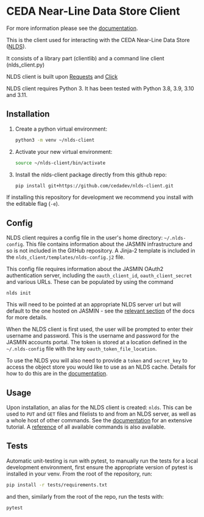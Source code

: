 CEDA Near-Line Data Store Client
================================

For more information please see the [documentation](https://cedadev.github.io/nlds-client/index.html).

This is the client used for interacting with the CEDA Near-Line Data Store
([NLDS](https://github.com/cedadev/nlds)).

It consists of a library part (clientlib) and a command line client
(nlds_client.py)

NLDS client is built upon [Requests](https://docs.python-requests.org/en/master/index.html) and [Click](https://click.palletsprojects.com/en/8.0.x/)

NLDS client requires Python 3.  It has been tested with Python 3.8, 3.9, 3.10 
and 3.11.

Installation
------------

1.  Create a python virtual environment:
    ``` bash
    python3 -m venv ~/nlds-client
    ```

2.  Activate your new virtual environment:
    ``` bash
    source ~/nlds-client/bin/activate
    ```

3.  Install the nlds-client package directly from this github repo:
    ``` bash
    pip install git+https://github.com/cedadev/nlds-client.git
    ```

If installing this repository for development we recommend you install with the 
editable flag (`-e`).  

Config
------
NLDS client requires a config file in the user's home directory: `~/.nlds-config`.  This file contains information about the JASMIN infrastructure and so is not included in the GitHub repository. A Jinja-2 template is included in the `nlds_client/templates/nlds-config.j2` file.

This config file requires information about the JASMIN OAuth2 authentication server, including the `oauth_client_id`, `oauth_client_secret` and various URLs. 
These can be populated by using the command

```
nlds init
```

This will need to be pointed at an appropriate NLDS server url but will default to the one hosted on JASMIN - see the [relevant section](https://cedadev.github.io/nlds-client/configuration.html) of the docs for more details.

When the NLDS client is first used, the user will be prompted to enter their username and password.  This is the username and password for the JASMIN accounts portal. 
The token is stored at a location defined in the `~/.nlds-config` file with the key `oauth_token_file_location`.

To use the NLDS you will also need to provide a `token` and `secret_key` to access the object store you would like to use as an NLDS cache. 
Details for how to do this are in the [documentation](https://cedadev.github.io/nlds-client/configuration.html).

Usage
-----

Upon installation, an alias for the NLDS client is created: `nlds`. This can be used to `PUT` and `GET` files and filelists to and from an NLDS server, as well as a whole host of other commands. See the [documentation](https://cedadev.github.io/nlds-client/tutorial.html) for an extensive tutorial. 
A [reference](https://cedadev.github.io/nlds-client/command_ref.html) of all available commands is also available.


Tests
-----

Automatic unit-testing is run with pytest, to manually run the tests for a local development environment, first ensure the appropriate version of pytest is installed in your venv. From the root of the repository, run:

``` bash 
pip install -r tests/requirements.txt
```

and then, similarly from the root of the repo, run the tests with: 

```bash
pytest
```
